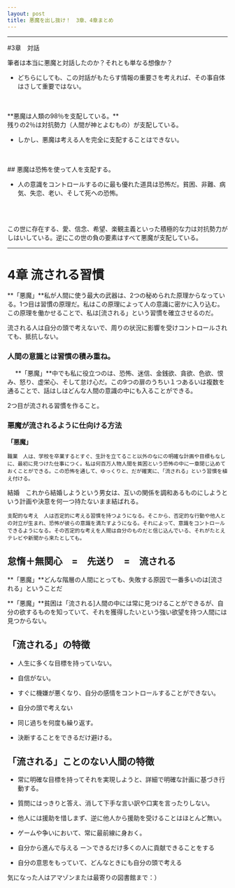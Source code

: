 ```yaml
---
layout: post
title: 悪魔を出し抜け！　3章、4章まとめ
---
```

____
#3章　対話

筆者は本当に悪魔と対話したのか？それとも単なる想像か？
* どちらにしても、この対話がもたらす情報の重要さを考えれば、その事自体はさして重要ではない。
<br/>
<br/>
**悪魔は人類の98％を支配している。**<br/>
残りの2％は対抗勢力（人間が神とよむもの）が支配している。

* しかし、悪魔は考える人を完全に支配することはできない。
<br/>
<br/>
## 悪魔は恐怖を使って人を支配する。

* 人の意識をコントロールするのに最も優れた道具は恐怖だ。貧困、非難、病気、失恋、老い、そして死への恐怖。
<br/>
<br/>

この世に存在する、愛、信念、希望、楽観主義といった積極的な力は対抗勢力がしはいしている。逆にこの世の負の要素はすべて悪魔が支配している。
<br/>

____

# 4章 流される習慣

**「悪魔」**私が人間に使う最大の武器は、2つの秘められた原理からなっている。1つ目は習慣の原理だ。私はこの原理によって人の意識に密かに入り込む。この原理を働かせることで、私は[流される」という習慣を確立させるのだ。

流される人は自分の頭で考えないで、周りの状況に影響を受けコントロールされても、抵抗しない。


### 人間の意識とは習慣の積み重ね。
　
**「悪魔」**中でも私に役立つのは、恐怖、迷信、金銭欲、貪欲、色欲、恨み、怒り、虚栄心、そして怠け心だ。この9つの扉のうちい１つあるいは複数を通ることで、話はしはどんな人間の意識の中にも入ることができる。

2つ目が流される習慣を作ること。

### 悪魔が流されるように仕向ける方法
**「悪魔」**
	
	職業　人は、学校を卒業するとすぐ、生計を立てること以外のなにの明確な計画や目標もなしに、最初に見つけた仕事につく。私は何百万人物人間を貧困という恐怖の中に一章閉じ込めておくことができる。この恐怖を通して、ゆっくりと、だが確実に、「流される」という習慣を植え付ける。

結婚　これから結婚しようという男女は、互いの関係を調和あるものにしようという計画や決意を何一つ持たないまま結ばれる。　
	
	支配的な考え　人は否定的に考える習慣を持つようになる。そこから、否定的な行動や他人との対立が生まれ、恐怖が彼らの意識を満たすようになる。それによって、意識をコントロールできるようになる。その否定的な考えを人間は自分のものだと信じ込んでいる、それがたとえテレビや新聞から来たとしても。


## 怠惰＋無関心　=　先送り　=　流される

**「悪魔」**どんな階層の人間にとっても、失敗する原因で一番多いのは[流される」ということだ

**「悪魔」**貧困は「流される]人間の中には常に見つけることができるが、自分の欲するものを知っていて、それを獲得したいという強い欲望を持つ人間には見つからない。
	



## 「流される」の特徴

* 人生に多くな目標を持っていない。

* 自信がない。

* すぐに機嫌が悪くなり、自分の感情をコントロールすることができない。

* 自分の頭で考えない

* 同じ過ちを何度も繰り返す。

* 決断することをできるだけ避ける。


## 「流される」ことのない人間の特徴

* 常に明確な目標を持ってそれを実現しようと、詳細で明確な計画に基づき行動する。

* 質問にはっきりと答え、消して下手な言い訳や口実を言ったりしない。

* 他人には援助を惜しまず、逆に他人から援助を受けることはほとんど無い。

* ゲームや争いにおいて、常に最前線に身おく。

* 自分から進んで与える
ー＞できるだけ多くの人に貢献できることをする

* 自分の意思をもっていて、どんなときにも自分の頭で考える

気になった人はアマゾンまたは最寄りの図書館まで：）
